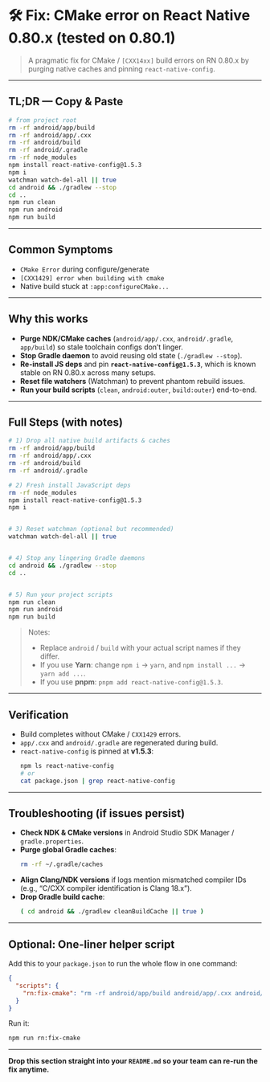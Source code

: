 # 🛠️ Fix: CMake error on React Native 0.80.x (tested on 0.80.1)

> A pragmatic fix for CMake / `[CXX14xx]` build errors on RN 0.80.x by purging native caches and pinning `react-native-config`.

---

## TL;DR — Copy & Paste

```bash
# from project root
rm -rf android/app/build
rm -rf android/app/.cxx
rm -rf android/build
rm -rf android/.gradle
rm -rf node_modules
npm install react-native-config@1.5.3
npm i
watchman watch-del-all || true
cd android && ./gradlew --stop 
cd ..
npm run clean
npm run android
npm run build
```

---

## Common Symptoms

- `CMake Error` during configure/generate
- `[CXX1429] error when building with cmake`
- Native build stuck at `:app:configureCMake...`

---

## Why this works

- **Purge NDK/CMake caches** (`android/app/.cxx`, `android/.gradle`, `app/build`) so stale toolchain configs don’t linger.
- **Stop Gradle daemon** to avoid reusing old state (`./gradlew --stop`).
- **Re-install JS deps** and pin **`react-native-config@1.5.3`**, which is known stable on RN 0.80.x across many setups.
- **Reset file watchers** (Watchman) to prevent phantom rebuild issues.
- **Run your build scripts** (`clean`, `android:outer`, `build:outer`) end-to-end.

---

## Full Steps (with notes)

```bash
# 1) Drop all native build artifacts & caches
rm -rf android/app/build
rm -rf android/app/.cxx
rm -rf android/build
rm -rf android/.gradle

# 2) Fresh install JavaScript deps
rm -rf node_modules
npm install react-native-config@1.5.3
npm i


# 3) Reset watchman (optional but recommended)
watchman watch-del-all || true


# 4) Stop any lingering Gradle daemons
cd android && ./gradlew --stop 
cd ..


# 5) Run your project scripts
npm run clean
npm run android
npm run build
```

> Notes:
> - Replace `android` / `build` with your actual script names if they differ.
> - If you use **Yarn**: change `npm i` → `yarn`, and `npm install ...` → `yarn add ...`.
> - If you use **pnpm**: `pnpm add react-native-config@1.5.3`.

---

## Verification

- Build completes without CMake / `CXX1429` errors.
- `app/.cxx` and `android/.gradle` are regenerated during build.
- `react-native-config` is pinned at **v1.5.3**:
  ```bash
  npm ls react-native-config
  # or
  cat package.json | grep react-native-config
  ```

---

## Troubleshooting (if issues persist)

- **Check NDK & CMake versions** in Android Studio SDK Manager / `gradle.properties`.
- **Purge global Gradle caches**:
  ```bash
  rm -rf ~/.gradle/caches
  ```
- **Align Clang/NDK versions** if logs mention mismatched compiler IDs (e.g., “C/CXX compiler identification is Clang 18.x”).
- **Drop Gradle build cache**:
  ```bash
  ( cd android && ./gradlew cleanBuildCache || true )
  ```

---

## Optional: One-liner helper script

Add this to your `package.json` to run the whole flow in one command:

```json
{
  "scripts": {
    "rn:fix-cmake": "rm -rf android/app/build android/app/.cxx android/build android/.gradle node_modules && npm install react-native-config@1.5.3 && npm i && watchman watch-del-all || true && cd android && ./gradlew --stop && cd .. && npm run clean && npm run android:outer && npm run build:outer"
  }
}
```

Run it:
```bash
npm run rn:fix-cmake
```

---

**Drop this section straight into your `README.md` so your team can re-run the fix anytime.**
